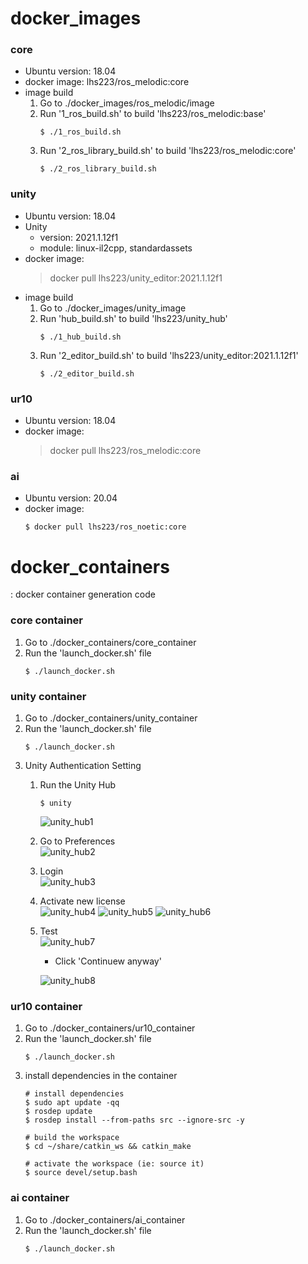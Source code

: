 # docker_images
### core
  * Ubuntu version: 18.04 
  * docker image: lhs223/ros_melodic:core
  * image build 
    1. Go to  ./docker_images/ros_melodic/image
    2. Run '1_ros_build.sh' to build 'lhs223/ros_melodic:base'
        ~~~
        $ ./1_ros_build.sh  
        ~~~
    3. Run '2_ros_library_build.sh' to build 'lhs223/ros_melodic:core'
        ~~~
        $ ./2_ros_library_build.sh
        ~~~
      
### unity
  * Ubuntu version: 18.04 
  * Unity 
    * version: 2021.1.12f1
    * module: linux-il2cpp, standardassets
  * docker image: 
    > docker pull lhs223/unity_editor:2021.1.12f1
  * image build 
    1. Go to  ./docker_images/unity_image
    2. Run 'hub_build.sh' to build 'lhs223/unity_hub'
        ~~~
        $ ./1_hub_build.sh  
        ~~~
    3. Run '2_editor_build.sh' to build 'lhs223/unity_editor:2021.1.12f1'
        ~~~
        $ ./2_editor_build.sh
        ~~~

### ur10 
  * Ubuntu version: 18.04 
  * docker image: 
    > docker pull lhs223/ros_melodic:core   
     
### ai 
  * Ubuntu version: 20.04 
  * docker image: 
    ~~~
    $ docker pull lhs223/ros_noetic:core
    ~~~

# docker_containers
: docker container generation code
###  core container
  1. Go to  ./docker_containers/core_container
  2. Run the 'launch_docker.sh' file
      ~~~
      $ ./launch_docker.sh
      ~~~

### unity container
  1. Go to  ./docker_containers/unity_container
  2. Run the 'launch_docker.sh' file
      ~~~
      $ ./launch_docker.sh
      ~~~
  3. Unity Authentication Setting
      1) Run the Unity Hub
          ~~~
          $ unity   
          ~~~
          ![unity_hub1](https://user-images.githubusercontent.com/17296297/133916044-ed9fcb48-9ae0-4912-b6f5-6e5d2e5422a4.png)
      2) Go to Preferences      
          ![unity_hub2](https://user-images.githubusercontent.com/17296297/133916045-9e1797f5-9cba-4ad0-9881-b30ad017fea5.png)
      3) Login      
          ![unity_hub3](https://user-images.githubusercontent.com/17296297/133916046-a6c9148a-13cf-48bf-ac73-30966d44e61b.png)
      4) Activate new license       
          ![unity_hub4](https://user-images.githubusercontent.com/17296297/133916047-8995b8c2-f56c-4009-a74b-dd0f148d43ec.png)
          ![unity_hub5](https://user-images.githubusercontent.com/17296297/133916048-bc096ce9-e527-4ff8-863d-a7aa6f95dc0f.png)
          ![unity_hub6](https://user-images.githubusercontent.com/17296297/133916049-9c6c6941-ed46-4c49-925e-9674b36e17d6.png)
      5) Test       
          ![unity_hub7](https://user-images.githubusercontent.com/17296297/133916050-d6810e18-08f9-470e-a6d3-f2a80a56ad4e.png)
          * Click 'Continuew anyway'    

          ![unity_hub8](https://user-images.githubusercontent.com/17296297/133916051-d96d6fdc-0325-4def-99b5-7e7b437fd746.png)
      
### ur10 container
  1. Go to  ./docker_containers/ur10_container
  2. Run the 'launch_docker.sh' file
      ~~~
      $ ./launch_docker.sh
      ~~~
  3. install dependencies in the container
      ~~~
      # install dependencies
      $ sudo apt update -qq  
      $ rosdep update  
      $ rosdep install --from-paths src --ignore-src -y  

      # build the workspace
      $ cd ~/share/catkin_ws && catkin_make

      # activate the workspace (ie: source it)
      $ source devel/setup.bash
      ~~~

### ai container
  1. Go to  ./docker_containers/ai_container
  2. Run the 'launch_docker.sh' file
      ~~~
      $ ./launch_docker.sh
      ~~~
